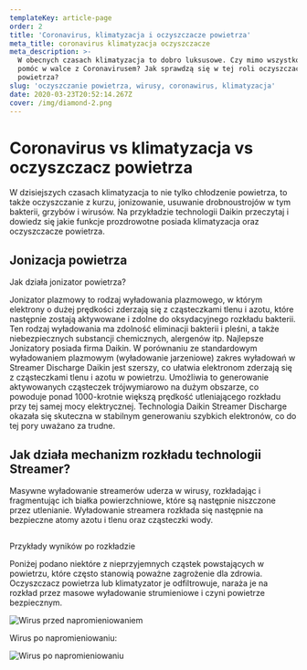 ```yaml
---
templateKey: article-page
order: 2
title: 'Coronavirus, klimatyzacja i oczyszczacze powietrza'
meta_title: coronavirus klimatyzacja oczyszczacze
meta_description: >-
  W obecnych czasach klimatyzacja to dobro luksusowe. Czy mimo wszystko może nam
  pomóc w walce z Coronavirusem? Jak sprawdzą się w tej roli oczyszczacze
  powietrza? 
slug: 'oczyszczanie powietrza, wirusy, coronawirus, klimatyzacja'
date: 2020-03-23T20:52:14.267Z
cover: /img/diamond-2.png
---
```



# Coronavirus vs klimatyzacja vs oczyszczacz powietrza

W dzisiejszych czasach klimatyzacja to nie tylko chłodzenie powietrza, to także oczyszczanie z kurzu,  jonizowanie, usuwanie drobnoustrojów w tym bakterii, grzybów i wirusów.  Na przykładzie technologii Daikin przeczytaj i dowiedz się jakie funkcje prozdrowotne posiada klimatyzacja oraz oczyszczacze powietrza. 

## Jonizacja powietrza

Jak działa jonizator powietrza? 

Jonizator plazmowy to rodzaj wyładowania plazmowego, w którym elektrony o dużej prędkości zderzają się z cząsteczkami tlenu i azotu, które następnie zostają aktywowane i zdolne do oksydacyjnego rozkładu bakterii. Ten rodzaj wyładowania ma zdolność eliminacji bakterii i pleśni, a także niebezpiecznych substancji chemicznych, alergenów itp. Najlepsze Jonizatory posiada firma Daikin. W porównaniu ze standardowym wyładowaniem plazmowym (wyładowanie jarzeniowe) zakres wyładowań w Streamer Discharge Daikin jest szerszy, co ułatwia elektronom zderzają się z cząsteczkami tlenu i azotu w powietrzu. Umożliwia to generowanie aktywowanych cząsteczek trójwymiarowo na dużym obszarze, co powoduje ponad 1000-krotnie większą prędkość utleniającego rozkładu przy tej samej mocy elektrycznej. Technologia Daikin Streamer Discharge okazała się skuteczna w stabilnym generowaniu szybkich elektronów, co do tej pory uważano za trudne.

## Jak działa mechanizm rozkładu technologii Streamer?

Masywne wyładowanie streamerów uderza w wirusy, rozkładając i fragmentując ich białka powierzchniowe, które są następnie niszczone przez utlenianie. Wyładowanie streamera rozkłada się następnie na bezpieczne atomy azotu i tlenu oraz cząsteczki wody.

## Przykłady wyników po rozkładzie

Poniżej podano niektóre z nieprzyjemnych cząstek powstających w powietrzu, które często stanowią poważne zagrożenie dla zdrowia. Oczyszczacz powietrza lub klimatyzator je odfiltrowuje, naraża je na rozkład przez masowe wyładowanie strumieniowe i czyni powietrze bezpiecznym.

![Wirus przed napromieniowaniem](/img/daikin-mc70lvm-brochure_page_05_image_0006.jpg "Wirus")

Wirus po napromieniowaniu:

![Wirus po napromieniowaniu](/img/daikin-mc70lvm-brochure_page_05_image_0007.jpg "Wirus")
